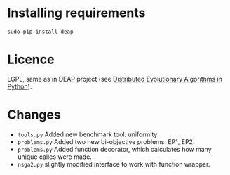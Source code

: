 Installing requirements
=======================

`sudo pip install deap`

Licence
=======================
LGPL, same as in DEAP project (see [Distributed Evolutionary Algorithms in Python](https://github.com/DEAP/deap)).

Changes
=======
- `tools.py` Added new benchmark tool: uniformity.
- `problems.py` Added two new bi-objective problems: EP1, EP2.
- `problems.py` Added function decorator, which calculates how many unique calles were made.
- `nsga2.py` slightly modified interface to work with function wrapper.
